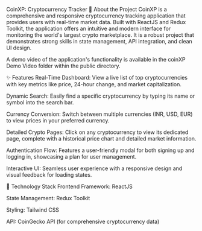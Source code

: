 CoinXP: Cryptocurrency Tracker
📖 About the Project
CoinXP is a comprehensive and responsive cryptocurrency tracking application that provides users with real-time market data. Built with ReactJS and Redux Toolkit, the application offers an intuitive and modern interface for monitoring the world's largest crypto marketplace. It is a robust project that demonstrates strong skills in state management, API integration, and clean UI design.

A demo video of the application's functionality is available in the coinXP Demo Video folder within the public directory.

✨ Features
Real-Time Dashboard: View a live list of top cryptocurrencies with key metrics like price, 24-hour change, and market capitalization.

Dynamic Search: Easily find a specific cryptocurrency by typing its name or symbol into the search bar.

Currency Conversion: Switch between multiple currencies (INR, USD, EUR) to view prices in your preferred currency.

Detailed Crypto Pages: Click on any cryptocurrency to view its dedicated page, complete with a historical price chart and detailed market information.

Authentication Flow: Features a user-friendly modal for both signing up and logging in, showcasing a plan for user management.

Interactive UI: Seamless user experience with a responsive design and visual feedback for loading states.

🚀 Technology Stack
Frontend Framework: ReactJS

State Management: Redux Toolkit

Styling: Tailwind CSS

API: CoinGecko API (for comprehensive cryptocurrency data)
